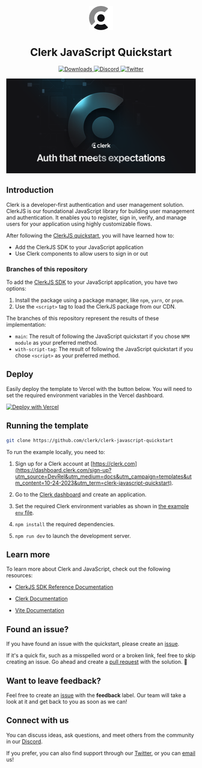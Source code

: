 <p align="center">
  <a href="https://clerk.com?utm_source=github&utm_medium=clerk_docs" target="_blank" rel="noopener noreferrer">
    <picture>
      <source media="(prefers-color-scheme: dark)" srcset="./public/light-logo.png">
      <img alt="Clerk Logo for light background" src="./public/dark-logo.png" height="64">
    </picture>
  </a>
  <br />
</p>
<div align="center">
  <h1>
    Clerk JavaScript Quickstart
  </h1>
  <a href="https://www.npmjs.com/package/@clerk/clerk-js">
    <img alt="Downloads" src="https://img.shields.io/npm/dm/@clerk/clerk-js" />
  </a>
  <a href="https://discord.com/invite/b5rXHjAg7A">
    <img alt="Discord" src="https://img.shields.io/discord/856971667393609759?color=7389D8&label&logo=discord&logoColor=ffffff" />
  </a>
  <a href="https://twitter.com/clerkdev">
    <img alt="Twitter" src="https://img.shields.io/twitter/url.svg?label=%40clerkdev&style=social&url=https%3A%2F%2Ftwitter.com%2Fclerkdev" />
  </a>
  <br />
  <br />
  <img alt="Clerk Hero Image" src="./public/hero.png">
</div>

## Introduction

Clerk is a developer-first authentication and user management solution. ClerkJS is our foundational JavaScript library for building user management and authentication. It enables you to register, sign in, verify, and manage users for your application using highly customizable flows.

After following the [ClerkJS quickstart](https://clerk.com/docs/quickstarts/javascript), you will have learned how to:

- Add the ClerkJS SDK to your JavaScript application
- Use Clerk components to allow users to sign in or out

### Branches of this repository

To add the [ClerkJS SDK](/docs/references/javascript/overview) to your JavaScript application, you have two options:

1. Install the package using a package manager, like `npm`, `yarn`, or `pnpm`.
2. Use the `<script>` tag to load the ClerkJS package from our CDN.

The branches of this repository represent the results of these implementation:
- `main`: The result of following the JavaScript quickstart if you chose `NPM module` as your preferred method.
- `with-script-tag`: The result of following the JavaScript quickstart if you chose `<script>` as your preferred method.

## Deploy

Easily deploy the template to Vercel with the button below. You will need to set the required environment variables in the Vercel dashboard.

[![Deploy with Vercel](https://vercel.com/button)](https://vercel.com/new/clone?repository-url=https%3A%2F%2Fgithub.com%2Fclerk%2Fclerk-javascript-quickstart&env=VITE_CLERK_PUBLISHABLE_KEY&envDescription=Clerk%20API%20key&envLink=https%3A%2F%2Fclerk.com%2Fdocs%2Fquickstart%2Fjavascript&redirect-url=https%3A%2F%2Fclerk.com%2Fdocs%2Fquickstart%2Fjavascript)

## Running the template

```bash
git clone https://github.com/clerk/clerk-javascript-quickstart
```

To run the example locally, you need to:
<!-- Need new UTM link? Replaced "react" with "javascript" for now-->
1. Sign up for a Clerk account at [https://clerk.com](https://dashboard.clerk.com/sign-up?utm_source=DevRel&utm_medium=docs&utm_campaign=templates&utm_content=10-24-2023&utm_term=clerk-javascript-quickstart).
<!-- Need new UTM link? Replaced "react" with "javascript" for now-->
2. Go to the [Clerk dashboard](https://dashboard.clerk.com?utm_source=DevRel&utm_medium=docs&utm_campaign=templates&utm_content=10-24-2023&utm_term=clerk-javascript-quickstart) and create an application.

3. Set the required Clerk environment variables as shown in [the example `env` file](./.env.sample).

4. `npm install` the required dependencies.

5. `npm run dev` to launch the development server.

## Learn more

To learn more about Clerk and JavaScript, check out the following resources:
<!-- Need UTM link-->
- [ClerkJS SDK Reference Documentation](https://clerk.com/docs/references/javascript/overview)
<!-- Need new UTM link? Replaced "react" with "javascript" for now-->
- [Clerk Documentation](https://clerk.com/docs?utm_source=DevRel&utm_medium=docs&utm_campaign=templates&utm_content=10-24-2023&utm_term=clerk-javascript-quickstart)

- [Vite Documentation](https://vitejs.dev/guide/)

## Found an issue?

If you have found an issue with the quickstart, please create an [issue](https://github.com/clerk/clerk-javascript-quickstart/issues).

If it's a quick fix, such as a misspelled word or a broken link, feel free to skip creating an issue.
Go ahead and create a [pull request](https://github.com/clerk/clerk-javascript-quickstart/pulls) with the solution. :rocket:

## Want to leave feedback?

Feel free to create an [issue](https://github.com/clerk/clerk-javascript-quickstart/issues) with the **feedback** label. Our team will take a look at it and get back to you as soon as we can!

## Connect with us

You can discuss ideas, ask questions, and meet others from the community in our [Discord](https://discord.com/invite/b5rXHjAg7A).

If you prefer, you can also find support through our [Twitter](https://twitter.com/ClerkDev), or you can [email](mailto:support@clerk.dev) us!
